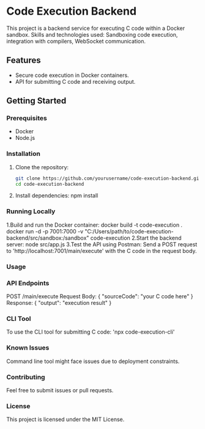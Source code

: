 # Code Execution Backend

This project is a backend service for executing C code within a Docker sandbox.
Skills and technologies used: Sandboxing code execution, integration with compilers, WebSocket communication.

## Features
- Secure code execution in Docker containers.
- API for submitting C code and receiving output.

## Getting Started

### Prerequisites
- Docker
- Node.js

### Installation

1. Clone the repository:
   ```sh
   git clone https://github.com/yourusername/code-execution-backend.git
   cd code-execution-backend
2. Install dependencies:
   npm install
   
### Running Locally
   1.Build and run the Docker container:
      docker build -t code-execution .
      docker run -d -p 7001:7000 -v "C:/Users/path/to/code-execution-backend/src/sandbox:/sandbox" code-execution
   2.Start the backend server:
      node src/app.js
   3.Test the API using Postman:
      Send a POST request to 'http://localhost:7001/main/execute' with the C code in the request body.

### Usage
### API Endpoints
POST /main/execute
Request Body: { "sourceCode": "your C code here" }
Response: { "output": "execution result" }

### CLI Tool
To use the CLI tool for submitting C code:
    'npx code-execution-cli'
    
### Known Issues
Command line tool might face issues due to deployment constraints.

### Contributing
Feel free to submit issues or pull requests.

### License
This project is licensed under the MIT License.

